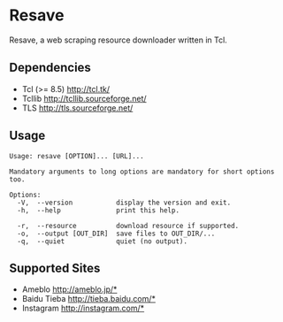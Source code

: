 # Resave

Resave, a web scraping resource downloader written in Tcl.

## Dependencies

* Tcl (>= 8.5) <http://tcl.tk/>
* Tcllib <http://tcllib.sourceforge.net/>
* TLS <http://tls.sourceforge.net/>

## Usage

```
Usage: resave [OPTION]... [URL]...

Mandatory arguments to long options are mandatory for short options too.

Options:
  -V,  --version           display the version and exit.
  -h,  --help              print this help.

  -r,  --resource          download resource if supported.
  -o,  --output [OUT_DIR]  save files to OUT_DIR/...
  -q,  --quiet             quiet (no output).
```

## Supported Sites

* Ameblo <http://ameblo.jp/*>
* Baidu Tieba <http://tieba.baidu.com/*>
* Instagram <http://instagram.com/*>
